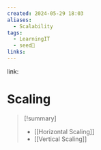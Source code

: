 ```yaml
---
created: 2024-05-29 18:03
aliases:
  - Scalability
tags:
  - LearningIT
  - seed🌱
links:
---
```


link:

# Scaling


> [!summary] 
> - [[Horizontal Scaling]]
> - [[Vertical Scaling]]

